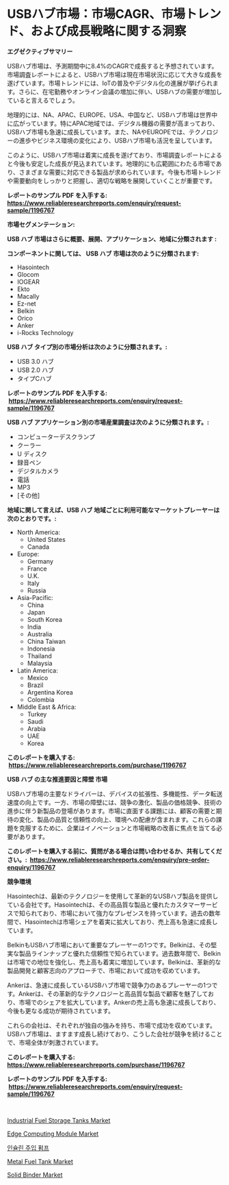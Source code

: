 <p><h1>USBハブ市場：市場CAGR、市場トレンド、および成長戦略に関する洞察</h1></p><p><strong>エグゼクティブサマリー</strong></p>
<p><p>USBハブ市場は、予測期間中に8.4%のCAGRで成長すると予想されています。市場調査レポートによると、USBハブ市場は現在市場状況に応じて大きな成長を遂げています。市場トレンドには、IoTの普及やデジタル化の進展が挙げられます。さらに、在宅勤務やオンライン会議の増加に伴い、USBハブの需要が増加していると言えるでしょう。</p><p>地理的には、NA、APAC、EUROPE、USA、中国など、USBハブ市場は世界中に広がっています。特にAPAC地域では、デジタル機器の需要が高まっており、USBハブ市場も急速に成長しています。また、NAやEUROPEでは、テクノロジーの進歩やビジネス環境の変化により、USBハブ市場も活況を呈しています。</p><p>このように、USBハブ市場は着実に成長を遂げており、市場調査レポートによると今後も安定した成長が見込まれています。地理的にも広範囲にわたる市場であり、さまざまな需要に対応できる製品が求められています。今後も市場トレンドや需要動向をしっかりと把握し、適切な戦略を展開していくことが重要です。</p></p>
<p><strong>レポートのサンプル PDF を入手する: <a href="https://www.reliableresearchreports.com/enquiry/request-sample/1196767">https://www.reliableresearchreports.com/enquiry/request-sample/1196767</a></strong></p>
<p><strong>市場セグメンテーション:</strong></p>
<p><strong> USB ハブ 市場はさらに概要、展開、アプリケーション、地域に分類されます :</strong></p>
<p><strong>コンポーネントに関しては、 USB ハブ 市場は次のように分類されます: &nbsp;</strong></p>
<p><ul><li>Hasointech</li><li>Glocom</li><li>IOGEAR</li><li>Ekto</li><li>Macally</li><li>Ez-net</li><li>Belkin</li><li>Orico</li><li>Anker</li><li>i-Rocks Technology</li></ul></p>
<p><strong> USB ハブ タイプ別の市場分析は次のように分類されます。:</strong></p>
<p><ul><li>USB 3.0 ハブ</li><li>USB 2.0 ハブ</li><li>タイプCハブ</li></ul></p>
<p><strong>レポートのサンプル PDF を入手する: &nbsp;<a href="https://www.reliableresearchreports.com/enquiry/request-sample/1196767">https://www.reliableresearchreports.com/enquiry/request-sample/1196767</a></strong></p>
<p><strong> USB ハブ アプリケーション別の市場産業調査は次のように分類されます。:</strong></p>
<p><ul><li>コンピューターデスクランプ</li><li>クーラー</li><li>U ディスク</li><li>録音ペン</li><li>デジタルカメラ</li><li>電話</li><li>MP3</li><li>[その他]</li></ul></p>
<p><strong>地域に関して言えば、USB ハブ 地域ごとに利用可能なマーケットプレーヤーは次のとおりです。:</strong></p>
<p><ul>
    <li>
        North America:
        <ul>
            <li>United States</li>
            <li>Canada</li>
        </ul>
    </li>
    <li>
        Europe:
        <ul>
            <li>Germany</li>
            <li>France</li>
            <li>U.K.</li>
            <li>Italy</li>
            <li>Russia</li>
        </ul>
    </li>
    <li>
        Asia-Pacific:
        <ul>
            <li>China</li>
            <li>Japan</li>
            <li>South Korea</li>
            <li>India</li>
            <li>Australia</li>
            <li>China Taiwan</li>
            <li>Indonesia</li>
            <li>Thailand</li>
            <li>Malaysia</li>
        </ul>
    </li>
    <li>
        Latin America:
        <ul>
            <li>Mexico</li>
            <li>Brazil</li>
            <li>Argentina Korea</li>
            <li>Colombia</li>
        </ul>
    </li>
    <li>
        Middle East & Africa:
        <ul>
            <li>Turkey</li>
            <li>Saudi</li>
            <li>Arabia</li>
            <li>UAE</li>
            <li>Korea</li>
        </ul>
    </li>
    </ul></p>
<p><strong>このレポートを購入する: &nbsp;<a href="https://www.reliableresearchreports.com/purchase/1196767">https://www.reliableresearchreports.com/purchase/1196767</a></strong></p>
<p><strong>USB ハブ の主な推進要因と障壁 市場</strong></p>
<p><p>USBハブ市場の主要なドライバーは、デバイスの拡張性、多機能性、データ転送速度の向上です。一方、市場の障壁には、競争の激化、製品の価格競争、技術の進歩に伴う新製品の登場があります。市場に直面する課題には、顧客の需要と期待の変化、製品の品質と信頼性の向上、環境への配慮が含まれます。これらの課題を克服するために、企業はイノベーションと市場戦略の改善に焦点を当てる必要があります。</p></p>
<p><strong>このレポートを購入する前に、質問がある場合は問い合わせるか、共有してください。:&nbsp; <a href="https://www.reliableresearchreports.com/enquiry/pre-order-enquiry/1196767">https://www.reliableresearchreports.com/enquiry/pre-order-enquiry/1196767</a></strong></p>
<p><strong>競争環境</strong></p>
<p><p>Hasointechは、最新のテクノロジーを使用して革新的なUSBハブ製品を提供している会社です。Hasointechは、その高品質な製品と優れたカスタマーサービスで知られており、市場において強力なプレゼンスを持っています。過去の数年間で、Hasointechは市場シェアを着実に拡大しており、売上高も急速に成長しています。</p><p>BelkinもUSBハブ市場において重要なプレーヤーの1つです。Belkinは、その堅実な製品ラインナップと優れた信頼性で知られています。過去数年間で、Belkinは市場での地位を強化し、売上高も着実に増加しています。Belkinは、革新的な製品開発と顧客志向のアプローチで、市場において成功を収めています。</p><p>Ankerは、急速に成長しているUSBハブ市場で競争力のあるプレーヤーの1つです。Ankerは、その革新的なテクノロジーと高品質な製品で顧客を魅了しており、市場でのシェアを拡大しています。Ankerの売上高も急速に成長しており、今後も更なる成功が期待されています。</p><p>これらの会社は、それぞれが独自の強みを持ち、市場で成功を収めています。USBハブ市場は、ますます成長し続けており、こうした会社が競争を続けることで、市場全体が刺激されています。</p></p>
<p><strong>このレポートを購入する: &nbsp; <a href="https://www.reliableresearchreports.com/purchase/1196767">https://www.reliableresearchreports.com/purchase/1196767</a></strong></p>
<p><strong>レポートのサンプル PDF を入手する: &nbsp;<a href="https://www.reliableresearchreports.com/enquiry/request-sample/1196767">https://www.reliableresearchreports.com/enquiry/request-sample/1196767</a></strong><strong></strong></p>
<p>&nbsp;</p>
<p><p><a href="https://bubble-tree-ea4.notion.site/Insights-into-Industrial-Fuel-Storage-Tanks-Market-Size-Analysing-Market-Share-Trends-and-Growth--127d4b727f9d4a7ea607fe299d920c03">Industrial Fuel Storage Tanks Market</a></p><p><a href="https://view.publitas.com/reportprime-1/edge-computing-module-market-research-report-the-key-to-successful-business-strategy-forecasted-for-period-from-2024-2031/">Edge Computing Module Market</a></p><p><a href="https://github.com/vdhdwjyp90142/Market-Research-Report-List-1/blob/main/6408438188323.md">인슐린 주입 펌프</a></p><p><a href="https://github.com/lbird53714/Market-Research-Report-List-3/blob/main/metal-fuel-tank-market.md">Metal Fuel Tank Market</a></p><p><a href="https://view.publitas.com/reportprime-1/solid-binder-market-size-growth-and-forecast-from-2023-2030/">Solid Binder Market</a></p></p>